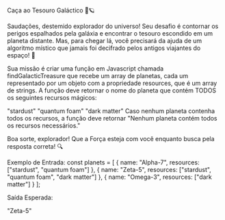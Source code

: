 Caça ao Tesouro Galáctico 🚀🪐

Saudações, destemido explorador do universo! Seu desafio é contornar os perigos espalhados pela galáxia e encontrar o tesouro escondido em um planeta distante. 
Mas, para chegar lá, você precisará da ajuda de um algoritmo místico que jamais foi decifrado pelos antigos viajantes do espaço! 🌌

Sua missão é criar uma função em Javascript chamada findGalacticTreasure que recebe um array de planetas, cada um representado por um objeto com a propriedade resources, que é um array de strings. 
A função deve retornar o nome do planeta que contém TODOS os seguintes recursos mágicos:

"stardust"
"quantum foam"
"dark matter"
Caso nenhum planeta contenha todos os recursos, a função deve retornar "Nenhum planeta contém todos os recursos necessários."

Boa sorte, explorador! Que a Força esteja com você enquanto busca pela resposta correta! 🔍

Exemplo de Entrada:
const planets = [
  { name: "Alpha-7", resources: ["stardust", "quantum foam"] },
  { name: "Zeta-5", resources: ["stardust", "quantum foam", "dark matter"] },
  { name: "Omega-3", resources: ["dark matter"] }
];


Saída Esperada:


"Zeta-5"

